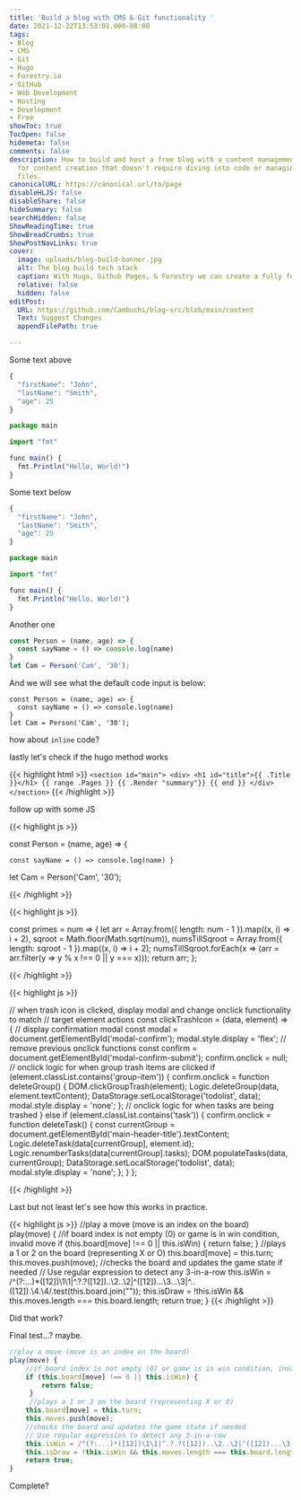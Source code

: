 ```yaml
---
title: 'Build a blog with CMS & Git functionality '
date: 2021-12-22T13:53:01.000-08:00
tags:
- Blog
- CMS
- Git
- Hugo
- Forestry.io
- GitHub
- Web Development
- Hosting
- Development
- Free
showToc: true
TocOpen: false
hidemeta: false
comments: false
description: How to build and host a free blog with a content management system (CMS)
  for content creation that doesn't require diving into code or managing markdown
  files.
canonicalURL: https://canonical.url/to/page
disableHLJS: false
disableShare: false
hideSummary: false
searchHidden: false
ShowReadingTime: true
ShowBreadCrumbs: true
ShowPostNavLinks: true
cover:
  image: uploads/blog-build-banner.jpg
  alt: The blog build tech stack
  caption: With Hugo, Github Pages, & Forestry we can create a fully featured site.
  relative: false
  hidden: false
editPost:
  URL: https://github.com/Cambuchi/blog-src/blob/main/content
  Text: Suggest Changes
  appendFilePath: true

---
```

Some text above

```js
{
  "firstName": "John",
  "lastName": "Smith",
  "age": 25
}

package main

import "fmt"

func main() {
  fmt.Println("Hello, World!")
}
```

Some text below

```js
{
  "firstName": "John",
  "lastName": "Smith",
  "age": 25
}

package main

import "fmt"

func main() {
  fmt.Println("Hello, World!")
}
```

Another one

```js
const Person = (name, age) => {
  const sayName = () => console.log(name)
}
let Cam = Person('Cam', '30');
```

And we will see what the default code input is below:

    const Person = (name, age) => {
      const sayName = () => console.log(name)
    }
    let Cam = Person('Cam', '30');

how about `inline` code?

lastly let's check if the hugo method works

{{< highlight html >}}
`<section id="main"> <div> <h1 id="title">{{ .Title }}</h1> {{ range .Pages }} {{ .Render "summary"}} {{ end }} </div> </section>`
{{< /highlight >}}

follow up with some JS

{{< highlight js >}}

const Person = (name, age) => {

    const sayName = () => console.log(name) } 

let Cam = Person('Cam', '30');

{{< /highlight >}}

{{< highlight js >}}

const primes = num => {
let arr = Array.from({ length: num - 1 }).map((x, i) => i + 2),
sqroot = Math.floor(Math.sqrt(num)),
numsTillSqroot = Array.from({ length: sqroot - 1 }).map((x, i) => i + 2);
numsTillSqroot.forEach(x => (arr = arr.filter(y => y % x !== 0 || y === x)));
return arr;
};

{{< /highlight >}}

{{< highlight js >}}

// when trash icon is clicked, display modal and change onclick functionality to match
// target element actions
const clickTrashIcon = (data, element) => {
// display confirmation modal
const modal = document.getElementById('modal-confirm');
modal.style.display = 'flex';
// remove previous onclick functions
const confirm = document.getElementById('modal-confirm-submit');
confirm.onclick = null;
// onclick logic for when group trash items are clicked
if (element.classList.contains('group-item')) {
confirm.onclick = function deleteGroup() {
DOM.clickGroupTrash(element);
Logic.deleteGroup(data, element.textContent);
DataStorage.setLocalStorage('todolist', data);
modal.style.display = 'none';
};
// onclick logic for when tasks are being trashed
} else if (element.classList.contains('task')) {
confirm.onclick = function deleteTask() {
const currentGroup = document.getElementById('main-header-title').textContent;
Logic.deleteTask(data\[currentGroup\], element.id);
Logic.renumberTasks(data\[currentGroup\].tasks);
DOM.populateTasks(data, currentGroup);
DataStorage.setLocalStorage('todolist', data);
modal.style.display = 'none';
};
}
};

{{< /highlight >}}

Last but not least let's see how this works in practice.

{{< highlight js >}}
//play a move (move is an index on the board)
play(move) {
//if board index is not empty (0) or game is in win condition, invalid move
if (this.board\[move\] !== 0 || this.isWin) {
return false;
}
//plays a 1 or 2 on the board (representing X or O)
this.board\[move\] = this.turn;
this.moves.push(move);
//checks the board and updates the game state if needed
// Use regular expression to detect any 3-in-a-row
this.isWin = /^(?:...)*(\[12\])\\1\\1|^.?.?(\[12\])..\\2..\\2|^(\[12\])...\\3...\\3|^..(\[12\]).\\4.\\4/.test(this.board.join(""));
this.isDraw = !this.isWin && this.moves.length === this.board.length;
return true;
}
{{< /highlight >}}

Did that work?

Final test...? maybe.

```js
//play a move (move is an index on the board)
play(move) {
    //if board index is not empty (0) or game is in win condition, invalid move
    if (this.board[move] !== 0 || this.isWin) {
        return false;
     }
     //plays a 1 or 2 on the board (representing X or O)
    this.board[move] = this.turn;
    this.moves.push(move);
    //checks the board and updates the game state if needed
    // Use regular expression to detect any 3-in-a-row
    this.isWin = /^(?:...)*([12])\1\1|^.?.?([12])..\2..\2|^([12])...\3...\3|^..([12]).\4.\4/.test(this.board.join(""));
    this.isDraw = !this.isWin && this.moves.length === this.board.length;
    return true;
}
```

Complete?